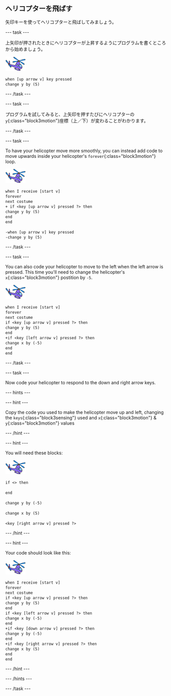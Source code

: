 ## ヘリコプターを飛ばす

矢印キーを使ってヘリコプターと飛ばしてみましょう。

--- task ---

上矢印が押されたときにヘリコプターが上昇するようにプログラムを書くところから始めましょう。

![ヘリコプターのスプライト](images/helicopter-sprite.png)

```blocks3
when [up arrow v] key pressed
change y by (5)
```

--- /task ---

--- task ---

プログラムを試してみると、上矢印を押すたびにヘリコプターの`y`{:class="block3motion"}座標（上／下）が変わることがわかります。

--- /task ---

--- task ---

To have your helicopter move more smoothly, you can instead add code to move upwards inside your helicopter's `forever`{:class="block3motion"} loop.

![helicopter sprite](images/helicopter-sprite.png)

```blocks3
when I receive [start v]
forever
next costume
+ if <key [up arrow v] pressed ?> then
change y by (5)
end
end

-when [up arrow v] key pressed
-change y by (5)
```

--- /task ---

--- task ---

You can also code your helicopter to move to the left when the left arrow is pressed. This time you'll need to change the helicopter's `x`{:class="block3motion"} postition by `-5`.

![helicopter sprite](images/helicopter-sprite.png)

```blocks3
when I receive [start v]
forever
next costume
if <key [up arrow v] pressed ?> then
change y by (5)
end
+if <key [left arrow v] pressed ?> then
change x by (-5)
end
end
```

--- /task ---

--- task ---

Now code your helicopter to respond to the down and right arrow keys.

--- hints ---

--- hint ---

Copy the code you used to make the helicopter move up and left, changing the `keys`{:class="block3sensing"} used and `x`{:class="block3motion"} & `y`{:class="block3motion"} values

--- /hint ---

--- hint ---

You will need these blocks:

![helicopter sprite](images/helicopter-sprite.png)

```blocks3
if <> then

end

change y by (-5)

change x by (5)

<key [right arrow v] pressed ?>
```

--- /hint ---

--- hint ---

Your code should look like this:

![helicopter sprite](images/helicopter-sprite.png)

```blocks3
when I receive [start v]
forever
next costume
if <key [up arrow v] pressed ?> then
change y by (5)
end
if <key [left arrow v] pressed ?> then
change x by (-5)
end
+if <key [down arrow v] pressed ?> then
change y by (-5)
end
+if <key [right arrow v] pressed ?> then
change x by (5)
end
end
```

--- /hint ---

--- /hints ---

--- /task ---

